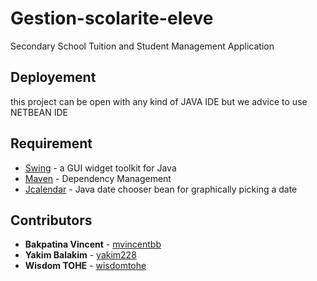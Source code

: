 # Gestion-scolarite-eleve
Secondary  School Tuition and Student Management Application 

## Deployement
this project can be open with any kind of JAVA IDE  but we advice to use NETBEAN IDE

## Requirement

* [Swing](https://docs.oracle.com/javase/tutorial/uiswing/) -  a GUI widget toolkit for Java
* [Maven](https://maven.apache.org/) - Dependency Management
* [Jcalendar](https://toedter.com/jcalendar/) - Java date chooser bean for graphically picking a date


## Contributors
* **Bakpatina Vincent**  - [mvincentbb](https://github.com/mvincentbb)
* **Yakim Balakim**  - [yakim228](https://github.com/yakim228)
* **Wisdom TOHE**  - [wisdomtohe](https://github.com/wisdomtohe)





